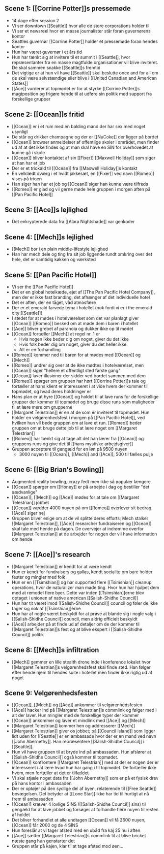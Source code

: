 ## Scene 1: [[Corrine Potter]]s pressemøde

- 14 dage efter session 2
- Vi ser downtown [[Seattle]] hvor alle de store corporations holder til
- Vi ser et newsreel hvor en masse journalister står foran guvernørens kontor
- Seattles guvernør [[Corrine Potter]] holder et pressemøde foran hendes kontor
- Hun har været guvernør i et års tid
- Hun har tænkt sig at invitere til et summit i [[Seattle]], hvor repræsentanter fra en masse magtfulde organisationer vil blive inviteret. De skal sammen snakke [[Seattle]]s fremtid
- Det vigtige er at hun vil have [[Seattle]] skal beslutte once and for all om de skal være selvstændige eller blive i [[United Canadian and American States]]
- [[Ace]] vurderer at topmødet er for at styrke [[Corrine Potter]]s magtposition og frigøre hende til at udføre sin politik med support fra forskellige grupper

## Scene 2: [[Ocean]]s fritid

- [[Ocean]] er i et rum med en balding mand der har sex med noget usynligt
- De står og drikker champagne og der er [[NuCoke]] der ligger på bordet
- [[Ocean]] browser anmeldelser af offentlige skoler i området, men finder ud af at det ikke findes og at man skal have en SIN for overhovedet at kunne gå i skole
- [[Ocean]] bliver kontaktet af sin [[Fixer]] [[Maxwell Holiday]] som siger at han har et job
- Der er et triokald til [[Ocean]] fra [[Maxwell Holiday]]s kontakt
- En velklædt dværg i et hvidt jakkesæt, en [[Fixer]] ved navn [[Romeo]] vises på trioen
- Han siger han har et job og [[Ocean]] siger han kunne være tilfreds
- [[Romeo]] er glad og vil gerne møde hele gruppen i morgen aften på [[Pan Pacific Hotel]]

## Scene 3: [[Ace]]s lejlighed

- Det enkrypterede data fra [[Alara Nightshade]] var genkoder

## Scene 4: [[Mech]]s lejlighed

- [[Mech]] bor i en plain middle-lifestyle lejlighed
- Han har mech dele og ting fra sit job liggende rundt omkring over det hele, det er samtidig køkken og værksted

## Scene 5: [[Pan Pacific Hotel]]

- Vi ser the [[Pan Pacific Hotel]]
- Det er en global hotelkæde, ejet af [[The Pan Pacific Hotel Company]], men der er ikke fast branding, det afhænger af det individuelle hotel
- Det er aften, der en tåget, våd atmosfære
- Der er et emerald farvede tema i hotellet (nok fordi vi er i the emerald city [[Seattle]])
- I stedet for at mødes i hotelværelset som det var planlagt giver [[Ocean]] [[Romeo]] besked om at møde dem i baren i hotellet
- [[Ace]] bliver grebet af paranoia og dukker ikke op til mødet
- [[Ocean]] fortæller [[Mech]] at regel nr. 1 er
    - Hvis nogen ikke beder dig om noget, giver du det ikke
    - Hvis folk beder dig om noget, giver du det heller ikke
    - Alt er en forhandling
- [[Romeo]] kommer ned til baren for at mødes med [[Ocean]] og [[Mech]]
- [[Romeo]] undrer sig over at de ikke mødtes i hotelværelset, men [[Ocean]] siger "hellere et offentligt sted første gang"
- [[Ocean]] laver illusioner der sidder ved bordet sammen med dem
- [[Romeo]] spørger om gruppen har hørt [[Corrine Potter]]s tale og fortæller at hans klient er interesseret i at vide hvem der kommer til topmødet, og hvad deres holdninger er
- Hans plan er at hyre [[Ocean]] og holdet til at lave runs for de forskellige grupper der kommer til topmødet og bruge disse runs som muligheder til at lære mere om grupperne
- [[Margaret Telestrian]] er en af de som er inviteret til topmødet. Hun holder en velgørenhedsfest i morgen på [[Pan Pacific Hotel]], ved hvilken hun vil bede gruppen om at lave et run. [[Romeo]] beder gruppen om at bruge dette job til at lære noget om [[Margaret Telestrian]]
- [[Romeo]] har tænkt sig at tage alt det han lærer fra [[Ocean]] og gruppens runs og give det til [[hans mystiske arbejdsgiver]]
- Gruppen acceptere til gengæld for en løn på 9500 nuyen
    - 3000 nuyen til [[Ocean]], [[Mech]] and [[Ace]], 500 til fælles pulje

## Scene 6: [[Big Brian's Bowling]]

- Augmented reality bowling, crazy fedt men ikke så populær længere
- [[Ocean]] spørger om [[Honey]] er på arbejde i dag og bestiller "det sædvanlige"
- [[Ocean]], [[Mech]] og [[Ace]] mødes for at tale om [[Margaret Telestrian]] jobbet
- [[Ocean]] vædder 4000 nuyen på om [[Romeo]] overlever sit bedrag, [[Ace]] siger nej
- Gruppen bliver enige om at de vil splitte deres efforts; Mech stalker [[Margaret Telestrian]], [[Ace]] researcher fundraiseren og [[Ocean]] skal tale med hende på dagen. De overvejer at indrømme overfor [[Margaret Telestrian]] at de arbejder for nogen der vil have information om hende

## Scene 7: [[Ace]]'s research

- [[Margaret Telestrian]] er kendt for at være kendt
- Hun er kendt for fundraisers og gallas, kendt socialite om bare holder fester og mingler med folk
- Hun er en [[Tsimshian]] og har supported flere [[Tsimshian]] cleanup operations, hvor de naturalizer man made ting. Hvor hun har hjulpet dem med at remodel flere byer. Dette var inden [[Tsimshian]]erne blev optaget i unionen af native american [[Salish-Shidhe Council]]
- Hun har tit været imod [[Salish-Shidhe Council]] council og føler de ikke tager sig nok af [[Tsimshian]]erne
- Hun har af nogle været beskyldt for at prøve at blande sig i nogle valg i [[Salish-Shidhe Council]] council, men aldrig officielt beskyldt
- [[Ace]] arbejder på at finde ud af detaljer om de der kommer til [[Margaret Telestrian]]s fest og at blive ekspert i [[Salish-Shidhe Council]] politik

## Scene 8: [[Mech]]s infiltration

- [[Mech]] gemmer en lille stealth drone inde i konference lokalet hvor [[Margaret Telestrian]]s velgørenhedsfest skal finde sted. Han følger efter hende hjem til hendes suite i hotellet men finder ikke rigtig ud af noget

## Scene 9: Velgørenhedsfesten

- [[Ocean]], [[Mech]] og [[Ace]] ankommer til velgørenhedsfesten
- [[Ace]] hacker ind på [[Margaret Telestrian]]s commlink og følger med i alt der laver. Hun mingler med de forskellige typer der kommer
- [[Ocean]] ankommer og laver et mindlink med [[Ace]] og [[Mech]]
- [[Margaret Telestrian]] kommer hen og addresserer [[Mech]]
- [[Margaret Telestrian]] giver os jobbet; på [[Council Island]] som ligger lidt uden for [[Seattle]] er en ambassade hvor der er en mand ved navn [[John Abernethy]]. Han repræsentere [[Salish-Shidhe Council]] i [[Seattle]].
- Hun vil have gruppen til at bryde ind på ambassaden. Hun afslører at [[Salish-Shidhe Council]] også kommer til topmødet.
- [[Ocean]] konfrontere [[Margaret Telestrian]] med at der er nogen der er interesseret i at lære hvad hun har gang i til topmødet. De fortæller ikke hvem, men fortæller at det er tilfældet
- Vi skal stjæle noget data fra [[John Abernethy]] som er på et fysisk drev på hans kontor i ambassaden
- Der er optøjer på den sydlige del af byen, relaterende til [[Free Seattle]] bevægelsen. Det betyder at [[Lone Star]] ikke har tid til hurtigt at nå frem til ambassaden
- [[Ocean]] kræver 4 lovlige SINS ([[Salish-Shidhe Council]] sins) til gengæld for at lave jobbet og forsøger at forhandle flere nuyen til resten af holdet
- Det bliver forhandlet at alle undtagen [[Ocean]] vil få 2600 nuyen, [[Ocean]] får 2000 og de 4 SINS
- Hun foreslår at vi tager afsted med en ubåd fra kaj 25 nu i aften
- [[Ace]] sætter [[Margaret Telestrian]]s commlink til at blive bricket næste gang hun genstarter det
- Gruppen står på kajen, klar til at tage afsted mod øen...

